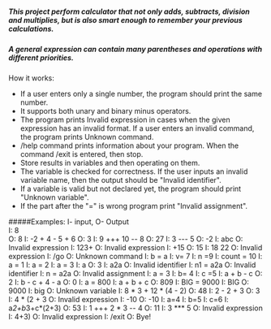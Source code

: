 ##### This project perform calculator that not only adds, subtracts, division and multiplies, but is also smart enough to remember your previous calculations.
##### A general expression can contain many parentheses and operations with different priorities.
How it works:
- If a user enters only a single number, the program should print the same number.
- It supports both unary and binary minus operators.
- The program prints Invalid expression in cases when the given expression has an invalid format. 
If a user enters an invalid command, the program prints Unknown command.
- /help command prints information about your program. When the command /exit is entered, then stop.
- Store results in variables and then operating on them.
- The variable is checked for correctness. If the user inputs an invalid variable name, then the output should be "Invalid identifier".
- If a variable is valid but not declared yet, the program should print "Unknown variable".
- If the part after the "=" is wrong program print "Invalid assignment". 

#####Examples: I- input, O- Output\
I: 8\
O: 8
I: -2 + 4 - 5 + 6
O: 3
I: 9 +++ 10 -- 8
O: 27
I: 3 --- 5
O: -2
I: abc
O: Invalid expression
I: 123+
O: Invalid expression
I: +15
O: 15
I: 18 22
O: Invalid expression
I: /go
O: Unknown command
I: b = a
I: v=   7
I: n =9
I: count = 10
I: a = 1
I: a = 2
I: a = 3
I: a
O: 3
I: a2a
O: Invalid identifier
I: n1 = a2a
O: Invalid identifier
I: n = a2a
O: Invalid assignment
I: a  =  3
I: b= 4
I: c =5
I: a + b - c
O: 2
I: b - c + 4 - a
O: 0
I: a = 800
I: a + b + c
O: 809
I: BIG = 9000
I: BIG
O: 9000
I: big
O: Unknown variable
I: 8 * 3 + 12 * (4 - 2)
O: 48
I: 2 - 2 + 3
O: 3
I: 4 * (2 + 3
O: Invalid expression
I:  -10
O: -10
I: a=4
I: b=5
I: c=6
I: a*2+b*3+c*(2+3)
O: 53
I: 1 +++ 2 * 3 -- 4
O: 11
I: 3 *** 5
O: Invalid expression
I: 4+3)
O: Invalid expression
I: /exit
O: Bye!
